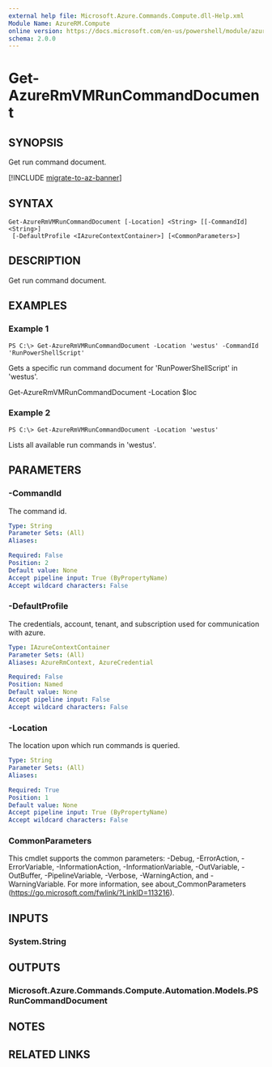 ```yaml
---
external help file: Microsoft.Azure.Commands.Compute.dll-Help.xml
Module Name: AzureRM.Compute
online version: https://docs.microsoft.com/en-us/powershell/module/azurerm.compute/get-azurermvmruncommanddocument
schema: 2.0.0
---
```


# Get-AzureRmVMRunCommandDocument

## SYNOPSIS
Get run command document.

[!INCLUDE [migrate-to-az-banner](../../includes/migrate-to-az-banner.md)]

## SYNTAX

```
Get-AzureRmVMRunCommandDocument [-Location] <String> [[-CommandId] <String>]
 [-DefaultProfile <IAzureContextContainer>] [<CommonParameters>]
```

## DESCRIPTION
Get run command document.

## EXAMPLES

### Example 1
```
PS C:\> Get-AzureRmVMRunCommandDocument -Location 'westus' -CommandId 'RunPowerShellScript'
```

Gets a specific run command document for 'RunPowerShellScript' in 'westus'.


Get-AzureRmVMRunCommandDocument -Location $loc

### Example 2
```
PS C:\> Get-AzureRmVMRunCommandDocument -Location 'westus'
```

Lists all available run commands in 'westus'.

## PARAMETERS

### -CommandId
The command id.

```yaml
Type: String
Parameter Sets: (All)
Aliases: 

Required: False
Position: 2
Default value: None
Accept pipeline input: True (ByPropertyName)
Accept wildcard characters: False
```

### -DefaultProfile
The credentials, account, tenant, and subscription used for communication with azure.

```yaml
Type: IAzureContextContainer
Parameter Sets: (All)
Aliases: AzureRmContext, AzureCredential

Required: False
Position: Named
Default value: None
Accept pipeline input: False
Accept wildcard characters: False
```

### -Location
The location upon which run commands is queried.

```yaml
Type: String
Parameter Sets: (All)
Aliases: 

Required: True
Position: 1
Default value: None
Accept pipeline input: True (ByPropertyName)
Accept wildcard characters: False
```

### CommonParameters
This cmdlet supports the common parameters: -Debug, -ErrorAction, -ErrorVariable, -InformationAction, -InformationVariable, -OutVariable, -OutBuffer, -PipelineVariable, -Verbose, -WarningAction, and -WarningVariable. For more information, see about_CommonParameters (https://go.microsoft.com/fwlink/?LinkID=113216).

## INPUTS

### System.String

## OUTPUTS

### Microsoft.Azure.Commands.Compute.Automation.Models.PSRunCommandDocument

## NOTES

## RELATED LINKS


